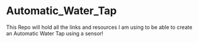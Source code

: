 # Automatic_Water_Tap
This Repo will hold all the links and resources I am using to be able to create an Automatic Water Tap using a sensor!

